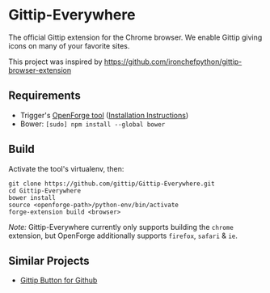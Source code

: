 Gittip-Everywhere
=================

The official Gittip extension for the Chrome browser. We enable Gittip
giving icons on many of your favorite sites.

This project was inspired by
https://github.com/ironchefpython/gittip-browser-extension

## Requirements

* Trigger's [OpenForge tool][openforge-about] ([Installation Instructions][openforge-install])
* Bower: `[sudo] npm install --global bower`

## Build

Activate the tool's virtualenv, then:

    git clone https://github.com/gittip/Gittip-Everywhere.git
    cd Gittip-Everywhere
    bower install
    source <openforge-path>/python-env/bin/activate
    forge-extension build <browser>

*Note:* Gittip-Everywhere currently only supports building the `chrome`
extension, but OpenForge additionally supports `firefox`, `safari` &
`ie`.

## Similar Projects

- [Gittip Button for Github][gittip-button]

<!-- Links -->
   [openforge-install]: https://github.com/trigger-corp/browser-extensions#readme
   [openforge-about]:   http://trigger.io/cross-platform-application-development-blog/2013/09/10/introducing-openforge-an-open-source-cross-platform-browser-add-on-framework/
   [gittip-button]:     https://github.com/nathancahill/gittip-button
